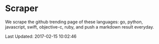 # Scraper

We scrape the github trending page of these languages: go, python, javascript, swift, objective-c, ruby, and push a markdown result everyday.

Last Updated: 2017-02-15 10:02:46